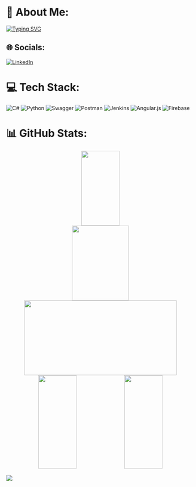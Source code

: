 # 💫 About Me:
<a href="https://git.io/typing-svg"><img src="https://readme-typing-svg.herokuapp.com?font=Plus+Jakarta+Sans&pause=1000&random=false&width=435&lines=I%E2%80%99m+interested+in+Software+Testing" alt="Typing SVG" /></a>


## 🌐 Socials:
[![LinkedIn](https://img.shields.io/badge/LinkedIn-%230077B5.svg?logo=linkedin&logoColor=white)](https://linkedin.com/in/emiryılmaz) 


# 💻 Tech Stack:
![C#](https://img.shields.io/badge/c%23-%23239120.svg?style=for-the-badge&logo=csharp&logoColor=white)
![Python](https://img.shields.io/badge/python-3670A0?style=for-the-badge&logo=python&logoColor=ffdd54)
![Swagger](https://img.shields.io/badge/-Swagger-%23Clojure?style=for-the-badge&logo=swagger&logoColor=white)
![Postman](https://img.shields.io/badge/Postman-FF6C37?style=for-the-badge&logo=postman&logoColor=white)
![Jenkins](https://img.shields.io/badge/jenkins-%232C5263.svg?style=for-the-badge&logo=jenkins&logoColor=white)
![Angular.js](https://img.shields.io/badge/angular.js-%23E23237.svg?style=for-the-badge&logo=angularjs&logoColor=white)
![Firebase](https://img.shields.io/badge/firebase-%23039BE5.svg?style=for-the-badge&logo=firebase)

# 📊 GitHub Stats:
<div align="center">
    <img src="https://github-readme-stats.vercel.app/api/top-langs/?username=emiryilmazz&theme=merko&hide_border=true&include_all_commits=false&count_private=false&layout=compact" width="45%" height="200">
    <img src="https://github-readme-stats.vercel.app/api?username=emiryilmazz&theme=merko&hide_border=true&include_all_commits=false&count_private=false" width="55%" height="200">
</div>
<div align="center">
    <img src="https://github-readme-streak-stats.herokuapp.com/?user=emiryilmazz&theme=merko&hide_border=true" width="90%" height="200">
</div>

<div align="center">
    <img src="https://quotes-github-readme.vercel.app/api?type=vertical&theme=merko" width="45%" height="250">
    <img src="https://memer-new.vercel.app/" style="height: 250px; width: 45%">
</div>




[![](https://visitcount.itsvg.in/api?id=emiryilmazz&icon=5&color=6)](https://visitcount.itsvg.in)

